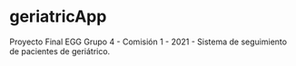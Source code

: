 # geriatricApp
Proyecto Final EGG Grupo 4 - Comisión 1 - 2021 - Sistema de seguimiento de pacientes de geriátrico.
